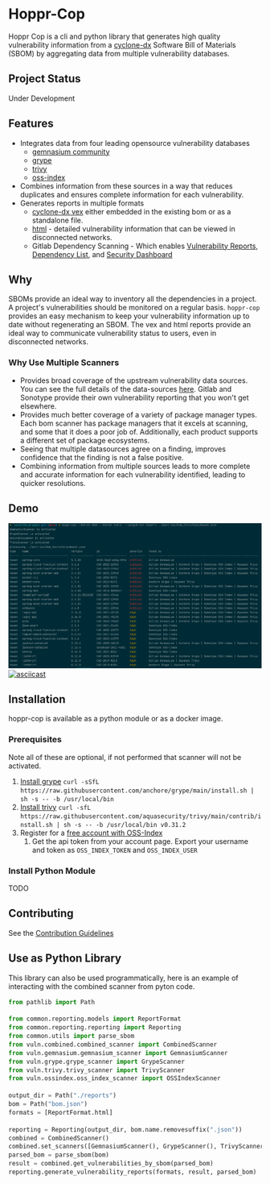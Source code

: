 # Hoppr-Cop

Hoppr Cop is a cli and python library that generates high quality vulnerability information from a [cyclone-dx](https://cyclonedx.org/)
Software Bill of Materials (SBOM) by aggregating data from multiple vulnerability databases.

## Project Status

Under Development

## Features

* Integrates data from four leading opensource vulnerability databases 
  * [gemnasium community](https://advisories.gitlab.com)
  * [grype](https://github.com/anchore/grype)
  * [trivy](https://aquasecurity.github.io/trivy/v0.31.2/)
  * [oss-index](https://ossindex.sonatype.org/)
* Combines information from these sources in a way that reduces duplicates and ensures complete information for each vulnerability. 
* Generates reports in multiple formats
  * [cyclone-dx vex](https://cyclonedx.org/capabilities/vex/) either embedded in the existing bom or as a standalone file.  
  * [html]() - detailed vulnerability information that can be viewed in disconnected networks. 
  * Gitlab Dependency Scanning - Which enables  [Vulnerability Reports](https://docs.gitlab.com/ee/user/application_security/vulnerability_report/),
  [Dependency List](https://docs.gitlab.com/ee/user/application_security/dependency_list/), and [Security Dashboard](https://docs.gitlab.com/ee/user/application_security/security_dashboard/)
  
## Why 

SBOMs provide an ideal way to inventory all the dependencies in a project. A project's vulnerabilities should be monitored on a regular basis. 
`hoppr-cop` provides an easy mechanism to keep your vulnerability information up to date without regenerating an SBOM. 
The vex and html reports provide an ideal way to communicate vulnerability status to users, even in disconnected networks.  

### Why Use Multiple Scanners

- Provides broad coverage of the upstream vulnerability data sources.  You can see the full details of the data-sources [here](docs/data-sources.md). Gitlab and Sonotype provide their own vulnerability reporting that you won't get elsewhere. 
- Provides much better coverage of a variety of package manager types.  Each bom scanner has package managers that it excels at scanning, and some that it does a poor job of.  Additionally, each product supports a different set of package ecosystems.
- Seeing that multiple datasources agree on a finding, improves confidence that the finding is not a false positive. 
- Combining information from multiple sources leads to more complete and accurate information for each vulnerability identified, leading to quicker resolutions. 

## Demo
![](docs/example.png)
[![asciicast](https://asciinema.org/a/sbQOjmD21IpewQEdg6DBVq7iR.svg)](https://asciinema.org/a/sbQOjmD21IpewQEdg6DBVq7iR)

## Installation 

hoppr-cop is available as a python module or as a docker image.   

### Prerequisites

Note all of these are optional, if not performed that scanner will not be activated. 

1. [Install grype](https://github.com/anchore/grype#installation) `curl -sSfL https://raw.githubusercontent.com/anchore/grype/main/install.sh | sh -s -- -b /usr/local/bin`
2. [Install trivy](https://aquasecurity.github.io/trivy/v0.31.2/getting-started/installation/) `curl -sfL https://raw.githubusercontent.com/aquasecurity/trivy/main/contrib/install.sh | sh -s -- -b /usr/local/bin v0.31.2`
3. Register for a [free account with OSS-Index](https://ossindex.sonatype.org/user/register)
   1. Get the api token from your account page.  Export your username and token as `OSS_INDEX_TOKEN` and `OSS_INDEX_USER`

### Install Python Module 

TODO

## Contributing 

See the [Contribution Guidelines](docs/contributing.md)

## Use as Python Library

This library can also be used programmatically, here is an example of interacting with the combined scanner from pyton code. 
```python
from pathlib import Path

from common.reporting.models import ReportFormat
from common.reporting.reporting import Reporting
from common.utils import parse_sbom
from vuln.combined.combined_scanner import CombinedScanner
from vuln.gemnasium.gemnasium_scanner import GemnasiumScanner
from vuln.grype.grype_scanner import GrypeScanner
from vuln.trivy.trivy_scanner import TrivyScanner
from vuln.ossindex.oss_index_scanner import OSSIndexScanner

output_dir = Path("./reports")
bom = Path("bom.json")
formats = [ReportFormat.html]

reporting = Reporting(output_dir, bom.name.removesuffix(".json"))
combined = CombinedScanner()
combined.set_scanners([GemnasiumScanner(), GrypeScanner(), TrivyScanner, OSSIndexScanner()])
parsed_bom = parse_sbom(bom)
result = combined.get_vulnerabilities_by_sbom(parsed_bom)
reporting.generate_vulnerability_reports(formats, result, parsed_bom)
```


